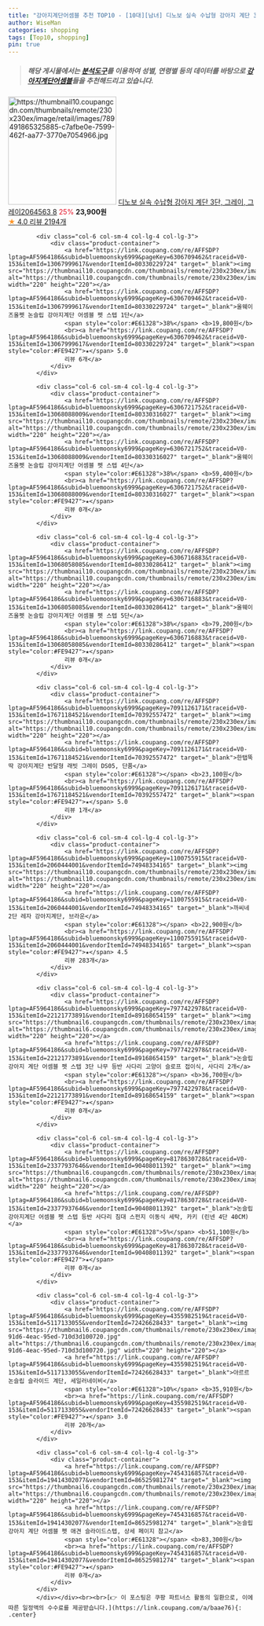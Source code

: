 ```yaml
---
title: "강아지계단어셈블 추천 TOP10 - [10대][남녀] 디노보 실속 수납형 강아지 계단 3단, 그레이, 그레이2064563 8"
author: WiseMan
categories: shopping
tags: [Top10, shopping]
pin: true
---
```


> ##### 해당 게시물에서는 [**분석도구**](https://itemscout.io/)를 이용하여 **성별**, **연령별** 등의 데이터를 바탕으로 [**강아지계단어셈블**](https://link.coupang.com/a/baae76)들을 추천해드리고 있습니다.
<div class="container"><div class="row">
            <div class="col-6 col-sm-4 col-lg-4 col-lg-3">
                <div class="product-container">
                    <a href="https://link.coupang.com/re/AFFSDP?lptag=AF5964186&subid=bluemoonsky6999&pageKey=5716401259&traceid=V0-153&itemId=9547198696&vendorItemId=76831888994" target="_blank"><img src="https://thumbnail10.coupangcdn.com/thumbnails/remote/230x230ex/image/retail/images/789491865325885-c7afbe0e-7599-462f-aa77-3770e7054966.jpg" alt="https://thumbnail10.coupangcdn.com/thumbnails/remote/230x230ex/image/retail/images/789491865325885-c7afbe0e-7599-462f-aa77-3770e7054966.jpg" width="220" height="220"></a>
                    <a href="https://link.coupang.com/re/AFFSDP?lptag=AF5964186&subid=bluemoonsky6999&pageKey=5716401259&traceid=V0-153&itemId=9547198696&vendorItemId=76831888994" target="_blank">디노보 실속 수납형 강아지 계단 3단, 그레이, 그레이2064563 8</a>
                    <span style="color:#E61328">25%</span> <b>23,900원</b>
                    <br><a href="https://link.coupang.com/re/AFFSDP?lptag=AF5964186&subid=bluemoonsky6999&pageKey=5716401259&traceid=V0-153&itemId=9547198696&vendorItemId=76831888994" target="_blank"><span style="color:#FE9427">★</span> 4.0
                    리뷰 2194개</a>
                </div>
            </div>
            
            <div class="col-6 col-sm-4 col-lg-4 col-lg-3">
                <div class="product-container">
                    <a href="https://link.coupang.com/re/AFFSDP?lptag=AF5964186&subid=bluemoonsky6999&pageKey=6306709462&traceid=V0-153&itemId=13067999617&vendorItemId=80330229724" target="_blank"><img src="https://thumbnail10.coupangcdn.com/thumbnails/remote/230x230ex/image/vendor_inventory/c3a1/c8652ea82b73cf5818e4886603c9a30b4d9bba1f0bbd8c5526e8af136f41.jpg" alt="https://thumbnail10.coupangcdn.com/thumbnails/remote/230x230ex/image/vendor_inventory/c3a1/c8652ea82b73cf5818e4886603c9a30b4d9bba1f0bbd8c5526e8af136f41.jpg" width="220" height="220"></a>
                    <a href="https://link.coupang.com/re/AFFSDP?lptag=AF5964186&subid=bluemoonsky6999&pageKey=6306709462&traceid=V0-153&itemId=13067999617&vendorItemId=80330229724" target="_blank">올웨이즈올펫 논슬립 강아지계단 어셈블 펫 스텝 1단</a>
                    <span style="color:#E61328">38%</span> <b>19,800원</b>
                    <br><a href="https://link.coupang.com/re/AFFSDP?lptag=AF5964186&subid=bluemoonsky6999&pageKey=6306709462&traceid=V0-153&itemId=13067999617&vendorItemId=80330229724" target="_blank"><span style="color:#FE9427">★</span> 5.0
                    리뷰 6개</a>
                </div>
            </div>
            
            <div class="col-6 col-sm-4 col-lg-4 col-lg-3">
                <div class="product-container">
                    <a href="https://link.coupang.com/re/AFFSDP?lptag=AF5964186&subid=bluemoonsky6999&pageKey=6306721752&traceid=V0-153&itemId=13068088009&vendorItemId=80330316027" target="_blank"><img src="https://thumbnail10.coupangcdn.com/thumbnails/remote/230x230ex/image/vendor_inventory/9c51/1893e9733fcfef511ffc8c793cdf6ee256e563e0247a37a2bfe0a331e369.jpg" alt="https://thumbnail10.coupangcdn.com/thumbnails/remote/230x230ex/image/vendor_inventory/9c51/1893e9733fcfef511ffc8c793cdf6ee256e563e0247a37a2bfe0a331e369.jpg" width="220" height="220"></a>
                    <a href="https://link.coupang.com/re/AFFSDP?lptag=AF5964186&subid=bluemoonsky6999&pageKey=6306721752&traceid=V0-153&itemId=13068088009&vendorItemId=80330316027" target="_blank">올웨이즈올펫 논슬립 강아지계단 어셈블 펫 스텝 4단</a>
                    <span style="color:#E61328">38%</span> <b>59,400원</b>
                    <br><a href="https://link.coupang.com/re/AFFSDP?lptag=AF5964186&subid=bluemoonsky6999&pageKey=6306721752&traceid=V0-153&itemId=13068088009&vendorItemId=80330316027" target="_blank"><span style="color:#FE9427">★</span> 
                    리뷰 0개</a>
                </div>
            </div>
            
            <div class="col-6 col-sm-4 col-lg-4 col-lg-3">
                <div class="product-container">
                    <a href="https://link.coupang.com/re/AFFSDP?lptag=AF5964186&subid=bluemoonsky6999&pageKey=6306716883&traceid=V0-153&itemId=13068058085&vendorItemId=80330286412" target="_blank"><img src="https://thumbnail10.coupangcdn.com/thumbnails/remote/230x230ex/image/vendor_inventory/f601/012731943da6da2b4b0434838ddff693d5c7d4d2bec3358262cddb09314d.jpg" alt="https://thumbnail10.coupangcdn.com/thumbnails/remote/230x230ex/image/vendor_inventory/f601/012731943da6da2b4b0434838ddff693d5c7d4d2bec3358262cddb09314d.jpg" width="220" height="220"></a>
                    <a href="https://link.coupang.com/re/AFFSDP?lptag=AF5964186&subid=bluemoonsky6999&pageKey=6306716883&traceid=V0-153&itemId=13068058085&vendorItemId=80330286412" target="_blank">올웨이즈올펫 논슬립 강아지계단 어셈블 펫 스텝 5단</a>
                    <span style="color:#E61328">38%</span> <b>79,200원</b>
                    <br><a href="https://link.coupang.com/re/AFFSDP?lptag=AF5964186&subid=bluemoonsky6999&pageKey=6306716883&traceid=V0-153&itemId=13068058085&vendorItemId=80330286412" target="_blank"><span style="color:#FE9427">★</span> 
                    리뷰 0개</a>
                </div>
            </div>
            
            <div class="col-6 col-sm-4 col-lg-4 col-lg-3">
                <div class="product-container">
                    <a href="https://link.coupang.com/re/AFFSDP?lptag=AF5964186&subid=bluemoonsky6999&pageKey=7091126171&traceid=V0-153&itemId=17671184521&vendorItemId=70392557472" target="_blank"><img src="https://thumbnail10.coupangcdn.com/thumbnails/remote/230x230ex/image/vendor_inventory/f783/e66a01557e1b854b833c36c5deb8a4eefd1a73900a3d8f83b8000b288e1d.jpg" alt="https://thumbnail10.coupangcdn.com/thumbnails/remote/230x230ex/image/vendor_inventory/f783/e66a01557e1b854b833c36c5deb8a4eefd1a73900a3d8f83b8000b288e1d.jpg" width="220" height="220"></a>
                    <a href="https://link.coupang.com/re/AFFSDP?lptag=AF5964186&subid=bluemoonsky6999&pageKey=7091126171&traceid=V0-153&itemId=17671184521&vendorItemId=70392557472" target="_blank">한탭뚝딱 강아지계단 반달형 래빗 그레이 DS05, 단품</a>
                    <span style="color:#E61328"></span> <b>23,100원</b>
                    <br><a href="https://link.coupang.com/re/AFFSDP?lptag=AF5964186&subid=bluemoonsky6999&pageKey=7091126171&traceid=V0-153&itemId=17671184521&vendorItemId=70392557472" target="_blank"><span style="color:#FE9427">★</span> 5.0
                    리뷰 1개</a>
                </div>
            </div>
            
            <div class="col-6 col-sm-4 col-lg-4 col-lg-3">
                <div class="product-container">
                    <a href="https://link.coupang.com/re/AFFSDP?lptag=AF5964186&subid=bluemoonsky6999&pageKey=1100755915&traceid=V0-153&itemId=2060444001&vendorItemId=74948334165" target="_blank"><img src="https://thumbnail10.coupangcdn.com/thumbnails/remote/230x230ex/image/rs_quotation_api/htz6hzja/5d31ed3d4faa4dd1ad3fa1dc50b3d238.jpg" alt="https://thumbnail10.coupangcdn.com/thumbnails/remote/230x230ex/image/rs_quotation_api/htz6hzja/5d31ed3d4faa4dd1ad3fa1dc50b3d238.jpg" width="220" height="220"></a>
                    <a href="https://link.coupang.com/re/AFFSDP?lptag=AF5964186&subid=bluemoonsky6999&pageKey=1100755915&traceid=V0-153&itemId=2060444001&vendorItemId=74948334165" target="_blank">까씨네 2단 레자 강아지계단, 브라운</a>
                    <span style="color:#E61328"></span> <b>22,900원</b>
                    <br><a href="https://link.coupang.com/re/AFFSDP?lptag=AF5964186&subid=bluemoonsky6999&pageKey=1100755915&traceid=V0-153&itemId=2060444001&vendorItemId=74948334165" target="_blank"><span style="color:#FE9427">★</span> 4.5
                    리뷰 283개</a>
                </div>
            </div>
            
            <div class="col-6 col-sm-4 col-lg-4 col-lg-3">
                <div class="product-container">
                    <a href="https://link.coupang.com/re/AFFSDP?lptag=AF5964186&subid=bluemoonsky6999&pageKey=7977422978&traceid=V0-153&itemId=22121773891&vendorItemId=89168654159" target="_blank"><img src="https://thumbnail6.coupangcdn.com/thumbnails/remote/230x230ex/image/vendor_inventory/ba29/cf287c0729e6c470405c39d968d1e0f79aefed2ac3234ded25a113424aab.jpg" alt="https://thumbnail6.coupangcdn.com/thumbnails/remote/230x230ex/image/vendor_inventory/ba29/cf287c0729e6c470405c39d968d1e0f79aefed2ac3234ded25a113424aab.jpg" width="220" height="220"></a>
                    <a href="https://link.coupang.com/re/AFFSDP?lptag=AF5964186&subid=bluemoonsky6999&pageKey=7977422978&traceid=V0-153&itemId=22121773891&vendorItemId=89168654159" target="_blank">논슬립 강아지 계단 어셈블 펫 스텝 3단 나무 등반 사다리 고양이 슬로프 접이식, 사다리 2개</a>
                    <span style="color:#E61328"></span> <b>36,700원</b>
                    <br><a href="https://link.coupang.com/re/AFFSDP?lptag=AF5964186&subid=bluemoonsky6999&pageKey=7977422978&traceid=V0-153&itemId=22121773891&vendorItemId=89168654159" target="_blank"><span style="color:#FE9427">★</span> 
                    리뷰 0개</a>
                </div>
            </div>
            
            <div class="col-6 col-sm-4 col-lg-4 col-lg-3">
                <div class="product-container">
                    <a href="https://link.coupang.com/re/AFFSDP?lptag=AF5964186&subid=bluemoonsky6999&pageKey=8178630728&traceid=V0-153&itemId=23377937646&vendorItemId=90408011392" target="_blank"><img src="https://thumbnail6.coupangcdn.com/thumbnails/remote/230x230ex/image/vendor_inventory/909b/9f26eea485868ffc2356f55e7fe61574a52d315eaf86233bb930a5d7e435.jpg" alt="https://thumbnail6.coupangcdn.com/thumbnails/remote/230x230ex/image/vendor_inventory/909b/9f26eea485868ffc2356f55e7fe61574a52d315eaf86233bb930a5d7e435.jpg" width="220" height="220"></a>
                    <a href="https://link.coupang.com/re/AFFSDP?lptag=AF5964186&subid=bluemoonsky6999&pageKey=8178630728&traceid=V0-153&itemId=23377937646&vendorItemId=90408011392" target="_blank">논슬립 강아지계단 어셈블 펫 스텝 등반 사다리 침대 스펀지 이동식 세탁, 카키 (린넨 4단 40CM)</a>
                    <span style="color:#E61328">5%</span> <b>51,100원</b>
                    <br><a href="https://link.coupang.com/re/AFFSDP?lptag=AF5964186&subid=bluemoonsky6999&pageKey=8178630728&traceid=V0-153&itemId=23377937646&vendorItemId=90408011392" target="_blank"><span style="color:#FE9427">★</span> 
                    리뷰 0개</a>
                </div>
            </div>
            
            <div class="col-6 col-sm-4 col-lg-4 col-lg-3">
                <div class="product-container">
                    <a href="https://link.coupang.com/re/AFFSDP?lptag=AF5964186&subid=bluemoonsky6999&pageKey=4355982519&traceid=V0-153&itemId=5117133055&vendorItemId=72426628433" target="_blank"><img src="https://thumbnail6.coupangcdn.com/thumbnails/remote/230x230ex/image/retail/images/2020/11/18/18/5/8cbbb22d-91d6-4eac-95ed-710d3d100720.jpg" alt="https://thumbnail6.coupangcdn.com/thumbnails/remote/230x230ex/image/retail/images/2020/11/18/18/5/8cbbb22d-91d6-4eac-95ed-710d3d100720.jpg" width="220" height="220"></a>
                    <a href="https://link.coupang.com/re/AFFSDP?lptag=AF5964186&subid=bluemoonsky6999&pageKey=4355982519&traceid=V0-153&itemId=5117133055&vendorItemId=72426628433" target="_blank">아르르 논슬립 슬라이드 계단, 세일러네이비</a>
                    <span style="color:#E61328">10%</span> <b>35,910원</b>
                    <br><a href="https://link.coupang.com/re/AFFSDP?lptag=AF5964186&subid=bluemoonsky6999&pageKey=4355982519&traceid=V0-153&itemId=5117133055&vendorItemId=72426628433" target="_blank"><span style="color:#FE9427">★</span> 3.0
                    리뷰 20개</a>
                </div>
            </div>
            
            <div class="col-6 col-sm-4 col-lg-4 col-lg-3">
                <div class="product-container">
                    <a href="https://link.coupang.com/re/AFFSDP?lptag=AF5964186&subid=bluemoonsky6999&pageKey=7454316857&traceid=V0-153&itemId=19414302077&vendorItemId=86525981274" target="_blank"><img src="https://thumbnail6.coupangcdn.com/thumbnails/remote/230x230ex/image/vendor_inventory/a191/06f9ef0ed9e5a2295fe69428dcfb2bfdfbe0403c27f09d162ab213b90b7a.jpg" alt="https://thumbnail6.coupangcdn.com/thumbnails/remote/230x230ex/image/vendor_inventory/a191/06f9ef0ed9e5a2295fe69428dcfb2bfdfbe0403c27f09d162ab213b90b7a.jpg" width="220" height="220"></a>
                    <a href="https://link.coupang.com/re/AFFSDP?lptag=AF5964186&subid=bluemoonsky6999&pageKey=7454316857&traceid=V0-153&itemId=19414302077&vendorItemId=86525981274" target="_blank">논슬립 강아지 계단 어셈블 펫 애견 슬라이드스텝, 상세 페이지 참고</a>
                    <span style="color:#E61328"></span> <b>83,300원</b>
                    <br><a href="https://link.coupang.com/re/AFFSDP?lptag=AF5964186&subid=bluemoonsky6999&pageKey=7454316857&traceid=V0-153&itemId=19414302077&vendorItemId=86525981274" target="_blank"><span style="color:#FE9427">★</span> 
                    리뷰 0개</a>
                </div>
            </div>
            </div></div><br><br>[👉 이 포스팅은 쿠팡 파트너스 활동의 일환으로, 이에 따른 일정액의 수수료를 제공받습니다.](https://link.coupang.com/a/baae76){: .center}